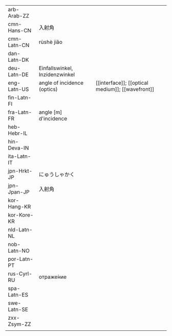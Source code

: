 | | | |
|-|-|-|
| arb-Arab-ZZ |  |  |
| cmn-Hans-CN | 入射角 |  |
| cmn-Latn-CN | rùshè jiǎo |  |
| dan-Latn-DK |  |  |
| deu-Latn-DE | Einfallswinkel, Inzidenzwinkel |  |
| eng-Latn-US | angle of incidence (optics) | [[interface]]; [[optical medium]]; [[wavefront]] |
| fin-Latn-FI |  |  |
| fra-Latn-FR | angle [m] d'incidence |  |
| heb-Hebr-IL |  |  |
| hin-Deva-IN |  |  |
| ita-Latn-IT |  |  |
| jpn-Hrkt-JP | にゅうしゃかく |  |
| jpn-Jpan-JP | 入射角 |  |
| kor-Hang-KR |  |  |
| kor-Kore-KR |  |  |
| nld-Latn-NL |  |  |
| nob-Latn-NO |  |  |
| por-Latn-PT |  |  |
| rus-Cyrl-RU | отраже́ние |  |
| spa-Latn-ES |  |  |
| swe-Latn-SE |  |  |
| zxx-Zsym-ZZ |  |  |
|  |  |  |
